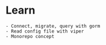 # Learn
    - Connect, migrate, query with gorm
    - Read config file with viper
    - Monorepo concept
    